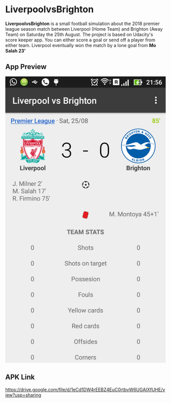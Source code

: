 # LiverpoolvsBrighton
**LiverpoolvsBrighton** is a small football simulation about the 2018 premier league season match between Liverpool (Home Team) 
and Brighton (Away Team) on Saturday the 25th August. The project is based on Udacity's score keeper app. You can either score
a goal or send off a player from either team. Liverpool eventually won the match by a lone goal from **Mo Salah 23'**

## App Preview
![#LIVBHA](https://github.com/oluwaseyeayinla/oluwaseyeayinla.github.io/blob/master/images/Screenshot_2018-08-31-21-56-35.png)

## APK Link
https://drive.google.com/file/d/1eCd1DW4rEEBZ4EuC0rtbvW6UGAIXfUHE/view?usp=sharing
